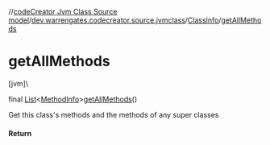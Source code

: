 //[codeCreator Jvm Class Source model](../../../index.md)/[dev.warrengates.codecreator.source.jvmclass](../index.md)/[ClassInfo](index.md)/[getAllMethods](get-all-methods.md)

# getAllMethods

[jvm]\

final [List](https://docs.oracle.com/javase/8/docs/api/java/util/List.html)&lt;[MethodInfo](../-method-info/index.md)&gt;[getAllMethods](get-all-methods.md)()

Get this class's methods and the methods of any super classes

#### Return
